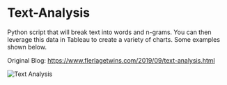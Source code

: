 # Text-Analysis
Python script that will break text into words and n-grams. You can then leverage this data in Tableau to create a variety of charts. Some examples shown below.

Original Blog: https://www.flerlagetwins.com/2019/09/text-analysis.html

![Text Analysis](https://1.bp.blogspot.com/-YP_eFyw_dyM/XXQ7Q2WQWMI/AAAAAAAAOeo/m8-eZob5fdoC4RXIBM-J5aBui5hjeD3RACEwYBhgL/s1600/00%2BChart%2BMenu.png)

